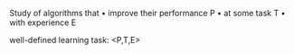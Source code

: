 
Study of algorithms that
• improve their performance P
• at some task T
• with experience E

well-defined learning task: <P,T,E>